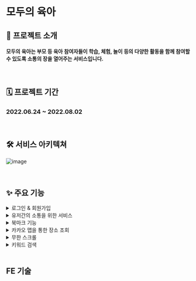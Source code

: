 # 모두의 육아


## 🎈 프로젝트 소개
#### **모두의 육아**는 부모 등 육아 참여자들이 학습, 체험, 놀이 등의 다양한 활동을 함께 참여할 수 있도록 소통의 장을 열어주는 서비스입니다.

<br/>

## 🗓 프로젝트 기간
### 2022.06.24 ~ 2022.08.02

<br/>

## 🛠 서비스 아키텍쳐
![image](https://user-images.githubusercontent.com/87432361/182505336-4b93faf5-d4a4-4625-b217-cf82f9edd109.png)

<br/>

## ✨ 주요 기능

<details>
<summary>로그인 & 회원가입</summary>
<div markdown="1">       
 
이메일 인증을 통한 회원가입 또는 카카오 소셜 로그인으로 쉽게 로그인 할 수 있습니다.
  
  <br/>
 <img width="481" alt="스크린샷 2022-08-03 오전 11 09 05" src="https://user-images.githubusercontent.com/103277726/182511780-7814ae31-e065-49d8-bc70-2b333a1e27f5.png">
<img width="321" alt="스크린샷 2022-08-03 오전 11 19 11" src="https://user-images.githubusercontent.com/103277726/182510077-344ad586-b3b6-4857-9ee5-60b0fad96182.png">

</div>
</details>

<details>
<summary>유저간의 소통을 위한 서비스</summary>
<div markdown="1">       
 
socket.io를 이용해서 1:1 실시간 채팅 <br/>
카테고리별 게시글 crud (다중 이미지 & 별점 포함), 댓글 작성을 통한 소통 활성화 했습니다.
  
  <br/>
</div>
</details>


<details>
<summary>북마크 기능</summary>
<div markdown="1">       
 
북마크 기능을 활용한 마이페이지 북마크 정보 조회
  
  <br/>
</div>
</details>


<details>
<summary>카카오 맵을 통한 장소 조회</summary>
<div markdown="1">       

 카카오 맵을 통한 장소 조회
  
  <br/>
</div>
</details>


<details>
<summary>무한 스크롤</summary>
<div markdown="1">       

각 카테고리별로 게시글을 쉽게 볼 수 있도록 무한 스크롤을 사용했습니다.
  
  <br/>
</div>
</details>

<details>
<summary>키워드 검색 </summary>
<div markdown="1">       

게시글의 키워드를 이용해서 검색을 할 수 있습니다.
  
  <br/>
</div>
</details>

<br/>

## FE 기술 

